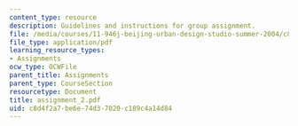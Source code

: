 ```yaml
---
content_type: resource
description: Guidelines and instructions for group assignment.
file: /media/courses/11-946j-beijing-urban-design-studio-summer-2004/c8d4f2a7be6e74d37020c189c4a14d84_assignment_2.pdf
file_type: application/pdf
learning_resource_types:
- Assignments
ocw_type: OCWFile
parent_title: Assignments
parent_type: CourseSection
resourcetype: Document
title: assignment_2.pdf
uid: c8d4f2a7-be6e-74d3-7020-c189c4a14d84
---
```

